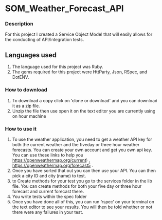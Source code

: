 # SOM_Weather_Forecast_API

### Description 
For this project I created a Service Object Model that will easily allows for the conducting of API/Integration tests.


## Languages used 

1. The language used for this project was Ruby.
2. The gems required for this project were HttParty, Json,  RSpec, and DotENV.

### How to download
1.	To download a copy click on 'clone or download' and you can download it as a zip file.
2.	Unzip the file then use open it on the text editor you are currently using on hour machine


### How to use it 
1. To use the weather application, you need to get a weather API key for both the current weather and the fiveday or three hour weather forecasts. You can create your own account and get you own api key.  You can use these links to help you https://openweathermap.org/current) , https://openweathermap.org/forecast5 .
2. Once you have sorted that out you can then use your API. You can then pick a city ID and city (name) to test.
3. to Create methods for your test you go to the services folder in the lib file. You can create methods for both your five day or three hour forecast and current forecast there.
4. You write tests within the spec folder
5. Once you have done all of this, you can run ‘rspec’ on your terminal on the text editor to see your results. You will then be told whether or not there were any failures in your test.
 
 
